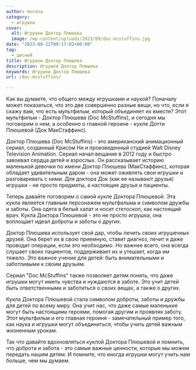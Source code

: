 ```yaml
---
author: morava
category:
  - игрушки
cover:
  alt: Игрушки Доктор Плюшева
  image: /wp-content/uploads/2023/09/doc-mcstuffins.jpg
date: "2023-09-12T09:17:02+00:00"
tag:
  - дисней
title: Игрушки Доктор Плюшева
description: Игрушки Доктор Плюшева
keywords: Игрушки Доктор Плюшева
url: /doc-mcstuffins/

---
```

Как вы думаете, что общего между игрушками и наукой? Поначалу может показаться, что это две совершенно разные вещи, но что, если я скажу вам, что есть мультфильм, который объединяет их вместе? Этот мультфильм \- Доктор Плюшева (Doc McStuffins), и сегодня мы поговорим о нем, а особенно о главной героине - кукле Дотти Плюшевой (Док МакСтаффинс).

Доктор Плюшева (Doc McStuffins) - это американский анимационный сериал, созданный Крисом Ни и произведенный студией Walt Disney Television Animation. Сериал начал вещание в 2012 году и быстро завоевал сердца детей и взрослых. Он рассказывает историю маленькой девочки по имени Доктор Плюшева (МакСтаффинс), которая обладает удивительным даром - она может оживлять свои игрушки и разговаривать с ними. Для доктора Док (как ее называют друзья) игрушки - не просто предметы, а настоящие друзья и пациенты.

Теперь давайте поговорим о самой кукле Доктора Плюшевой. Эта кукла является главным персонажем мультфильма и символом дружбы и заботы. Она одета в белый халат и носит стетоскоп, как настоящий врач. Кукла Доктора Плюшевой \- это не просто игрушка, она воплощает идеал доброты и заботы о других.

Доктор Плюшева использует свой дар, чтобы лечить своих игрушечных друзей. Она берет их в свою приемную, ставит диагноз, лечит и даже проводит операции, если это необходимо. Но важнее всего, она всегда слушает своих пациентов, поддерживает их и утешает, когда им тяжело. Это важное учение для детей: быть внимательными и заботливыми к своим друзьям.

Сериал "Doc McStuffins" также позволяет детям понять, что даже игрушки могут иметь чувства и нуждаются в заботе. Это учит детей быть ответственными и заботиться о своих вещах, а также о других.

Кукла Доктора Плюшевой стала символом доброты, заботы и дружбы для детей по всему миру. Она учит нас, что даже самые маленькие могут быть настоящими героями, помогая другим и проявляя заботу. Этот мультфильм и его главная героиня \- замечательный пример того, как наука и игрушки могут объединиться, чтобы учить детей важным жизненным урокам.

Так что давайте вдохновляться куклой Доктора Плюшевой и помнить, что доброта и забота \- это самые важные ценности, которые мы можем передать нашим детям. И помните, что иногда игрушки могут учить нам больше, чем мы думаем.
